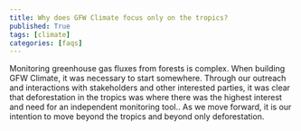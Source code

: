```yaml
---
title: Why does GFW Climate focus only on the tropics?
published: True
tags: [climate]
categories: [faqs]
---
```


<p>Monitoring greenhouse gas fluxes from forests is complex. When building GFW Climate, it was necessary to start somewhere. Through our outreach and interactions with stakeholders and other interested parties, it was clear that deforestation in the tropics was where there was the highest interest and need for an independent monitoring tool.. As we move forward, it is our intention to move beyond the tropics and beyond only deforestation.</p>